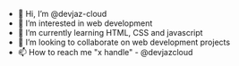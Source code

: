 - 👋 Hi, I’m @devjaz-cloud
- 👀 I’m interested in web development
- 🌱 I’m currently learning HTML, CSS and javascript
- 💞️ I’m looking to collaborate on web development projects
- 📫 How to reach me "x handle" - @devjazcloud
<!---
devjaz-cloud/devjaz-cloud is a ✨ special ✨ repository because its `README.md` (this file) appears on your GitHub profile.
You can click the Preview link to take a look at your changes.
--->
